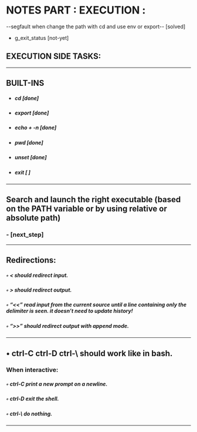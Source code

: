 #  NOTES PART : EXECUTION  : 
 
 --segfault when change the path with cd and use env or export--  [solved]
 - g_exit_status [not-yet]

## EXECUTION SIDE TASKS:
----------------------------------------------------------------------------------------------------------------------
## BUILT-INS

 - ##### cd            [done]
 - ##### export        [done]
 - ##### echo + -n     [done]
 - ##### pwd           [done]
 - ##### unset         [done]
 - ##### exit          [ ]

----------------------------------------------------------------------------------------------------------------------
## Search and launch the right executable (based on the PATH variable or by using relative or absolute path) 
  ### - [next_step]

----------------------------------------------------------------------------------------------------------------------
## Redirections:
   ##### ◦ < should redirect input.
   ##### ◦ > should redirect output.
   ##### ◦ “<<” read input from the current source until a line containing only the delimiter is seen. it doesn’t need to update history!
   ##### ◦ “>>” should redirect output with append mode.

---------------------------------------------------------------------------------------------------------------------
## • ctrl-C ctrl-D ctrl-\ should work like in bash. 
  ### When interactive:
   ##### ◦ ctrl-C print a new prompt on a newline.
   ##### ◦ ctrl-D exit the shell.
   ##### ◦ ctrl-\ do nothing.
----------------------------------------------------------------------------------------------------------------------

 
